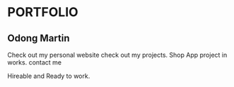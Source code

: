 # PORTFOLIO
## Odong Martin
Check out my personal website
check out my projects. Shop App project in works.
contact me

Hireable and Ready to work.